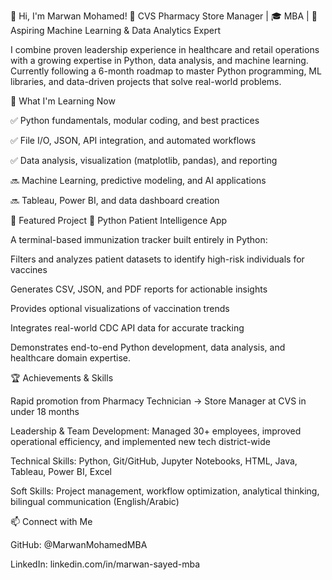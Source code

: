👋 Hi, I'm Marwan Mohamed!
💼 CVS Pharmacy Store Manager | 🎓 MBA | 🧠 Aspiring Machine Learning & Data Analytics Expert

I combine proven leadership experience in healthcare and retail operations with a growing expertise in Python, data analysis, and machine learning. Currently following a 6-month roadmap to master Python programming, ML libraries, and data-driven projects that solve real-world problems.

🔧 What I'm Learning Now

✅ Python fundamentals, modular coding, and best practices

✅ File I/O, JSON, API integration, and automated workflows

✅ Data analysis, visualization (matplotlib, pandas), and reporting

🔜 Machine Learning, predictive modeling, and AI applications

🔜 Tableau, Power BI, and data dashboard creation

🧪 Featured Project
💉 Python Patient Intelligence App

A terminal-based immunization tracker built entirely in Python:

Filters and analyzes patient datasets to identify high-risk individuals for vaccines

Generates CSV, JSON, and PDF reports for actionable insights

Provides optional visualizations of vaccination trends

Integrates real-world CDC API data for accurate tracking

Demonstrates end-to-end Python development, data analysis, and healthcare domain expertise.

🏆 Achievements & Skills

Rapid promotion from Pharmacy Technician → Store Manager at CVS in under 18 months

Leadership & Team Development: Managed 30+ employees, improved operational efficiency, and implemented new tech district-wide

Technical Skills: Python, Git/GitHub, Jupyter Notebooks, HTML, Java, Tableau, Power BI, Excel

Soft Skills: Project management, workflow optimization, analytical thinking, bilingual communication (English/Arabic)

📫 Connect with Me

GitHub: @MarwanMohamedMBA

LinkedIn: linkedin.com/in/marwan-sayed-mba
